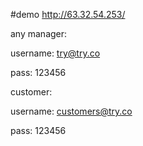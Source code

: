 
#demo http://63.32.54.253/

any manager: 

username: try@try.co

pass: 123456

customer:

username: customers@try.co

pass: 123456


